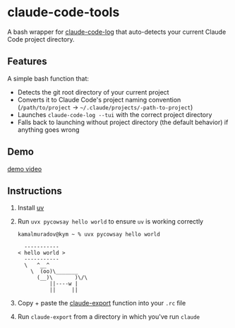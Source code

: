 # claude-code-tools

A bash wrapper for [claude-code-log](https://github.com/daaain/claude-code-log) that auto-detects your current Claude Code project directory.

## Features

A simple bash function that:

- Detects the git root directory of your current project
- Converts it to Claude Code's project naming convention (`/path/to/project` → `~/.claude/projects/-path-to-project`)
- Launches `claude-code-log --tui` with the correct project directory
- Falls back to launching without project directory (the default behavior) if anything goes wrong

## Demo

[demo video](https://github.com/user-attachments/assets/fa18ff82-2d3f-4742-825b-74b10a7924a6)

## Instructions

1. Install [uv](https://docs.astral.sh/uv/)

2. Run `uvx pycowsay hello world` to ensure `uv` is working correctly

   ```
   kamalmuradov@kym ~ % uvx pycowsay hello world

     -----------
   < hello world >
     -----------
     \   ^__^
       \  (oo)\_______
         (__)\       )\/\
             ||----w |
             ||     ||
   ```

3. Copy + paste the [claude-export](./claude-export) function into your `.rc` file

4. Run `claude-export` from a directory in which you've run `claude`
